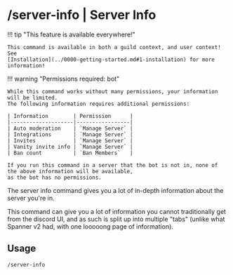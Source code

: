 # /server-info | Server Info

!!! tip "This feature is available everywhere!"

    This command is available in both a guild context, and user context! See
    [Installation](../0000-getting-started.md#1-installation) for more information!

!!! warning "Permissions required: bot"

    While this command works without many permissions, your information will be limited.
    The following information requires additional permissions:

    | Information        | Permission      |
    |--------------------|-----------------|
    | Auto moderation    | `Manage Server` |
    | Integrations       | `Manage Server` |
    | Invites            | `Manage Server` |
    | Vanity invite info | `Manage Server` |
    | Ban count          | `Ban Members`   |

    If you run this command in a server that the bot is not in, none of the above information will be available,
    as the bot has no permissions.

The server info command gives you a lot of in-depth information about the server you're in.

This command can give you a lot of information you cannot traditionally get from the discord UI,
and as such is split up into multiple "tabs" (unlike what Spanner v2 had, with one looooong page of information).

## Usage

```text
/server-info
```
